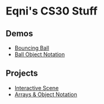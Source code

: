 # Eqni's CS30 Stuff

## Demos
- [Bouncing Ball](01-ball)
- [Ball Object Notation](04-ball-object)

## Projects
- [Interactive Scene](02-sandbox)
- [Arrays & Object Notation](03-sea)